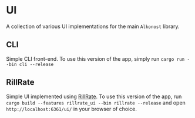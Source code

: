 # UI

A collection of various UI implementations for the main `Alkonost` library.

## CLI

Simple CLI front-end. To use this version of the app, simply run `cargo run --bin cli --release`

## RillRate

Simple UI implemented using [RillRate](https://github.com/rillrate/rillrate). To use this version of the app, run `cargo build --features rillrate_ui --bin rillrate --release` and open `http://localhost:6361/ui/` in your browser of choice.